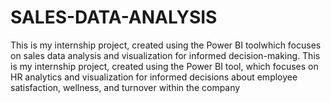 # SALES-DATA-ANALYSIS
This is my internship project, created using the Power BI toolwhich focuses on sales data analysis and visualization for informed decision-making.
This is my internship project, created using the Power BI tool, which focuses on HR analytics and visualization for informed decisions about employee satisfaction, wellness, and turnover within the company
